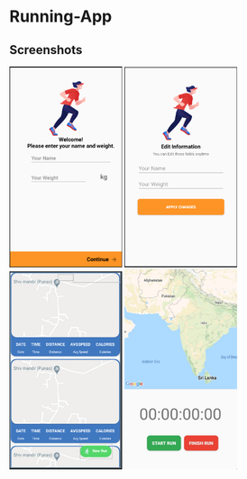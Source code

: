 # Running-App

## Screenshots
<p float="left">
        <img src="./assets/aa.png" width="200"/>
        <img src="./assets/bb.png" width="200"/>
        <img src="./assets/cc.png" width="200"/>
        <img src="./assets/dd.png" width="200"/>
</p>


